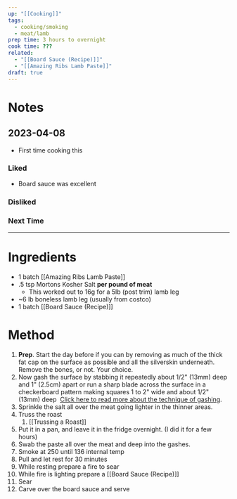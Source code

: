 ```yaml
---
up: "[[Cooking]]"
tags:
  - cooking/smoking
  - meat/lamb
prep time: 3 hours to overnight
cook time: ???
related:
  - "[[Board Sauce (Recipe)]]"
  - "[[Amazing Ribs Lamb Paste]]"
draft: true
---
```

# Notes
## 2023-04-08
* First time cooking this
### Liked
* Board sauce was excellent
### Disliked

### Next Time

---
# Ingredients
* 1 batch [[Amazing Ribs Lamb Paste]]
* .5 tsp Mortons Kosher Salt **per pound of meat**
	* This worked out to 16g for a 5lb (post trim) lamb leg
* ~6 lb boneless lamb leg (usually from costco)
* 1 batch [[Board Sauce (Recipe)]]
# Method
1. **Prep**. Start the day before if you can by removing as much of the thick fat cap on the surface as possible and all the silverskin underneath. Remove the bones, or not. Your choice.
2. Now gash the surface by stabbing it repeatedly about 1/2" (13mm) deep and 1" (2.5cm) apart or run a sharp blade across the surface in a checkerboard pattern making squares 1 to 2" wide and about 1/2" (13mm) deep  [Click here to read more about the technique of gashing](https://amazingribs.com/tested-recipes/marinades-and-brinerades/science-of-marinades-and-brinerades/). 
3. Sprinkle the salt all over the meat going lighter in the thinner areas.
4. Truss the roast
	1. [[Trussing a Roast]]
5. Put it in a pan, and leave it in the fridge overnight. (I did it for a few hours)
6. Swab the paste all over the meat and deep into the gashes.
7. Smoke at 250 until 136 internal temp
8. Pull and let rest for 30 minutes
9. While resting prepare a fire to sear
10. While fire is lighting prepare a [[Board Sauce (Recipe)]]
11. Sear
12. Carve  over the board sauce and serve